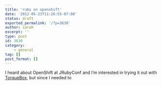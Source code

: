 ```yaml
---
title: 'ruby on openshift'
date: '2012-05-23T11:26:55-07:00'
status: draft
exported_permalink: '/?p=3630'
author: sarah
excerpt: ''
type: post
id: 3630
category:
    - general
tag: []
post_format: []
---
```

I heard about OpenShift at JRubyConf and I’m interested in trying it out with [TorqueBox](http://torquebox.org/news/2012/03/28/torquebox-openshift/), but since I needed to